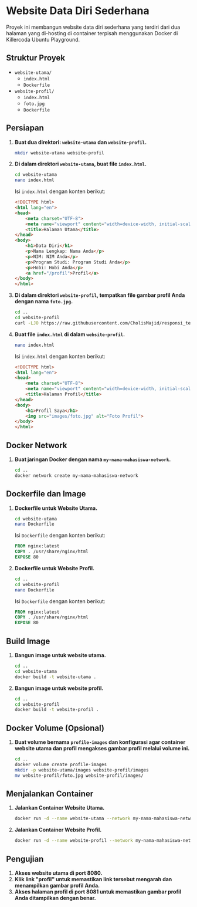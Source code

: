 # Website Data Diri Sederhana

Proyek ini membangun website data diri sederhana yang terdiri dari dua halaman yang di-hosting di container terpisah menggunakan Docker di Killercoda Ubuntu Playground.

## Struktur Proyek

- `website-utama/`
  - `index.html`
  - `Dockerfile`
- `website-profil/`
  - `index.html`
  - `foto.jpg`
  - `Dockerfile`

## Persiapan

1. **Buat dua direktori: `website-utama` dan `website-profil`.**

    ```bash
    mkdir website-utama website-profil
    ```

2. **Di dalam direktori `website-utama`, buat file `index.html`.**

    ```bash
    cd website-utama
    nano index.html
    ```

    Isi `index.html` dengan konten berikut:

    ```html
    <!DOCTYPE html>
    <html lang="en">
    <head>
        <meta charset="UTF-8">
        <meta name="viewport" content="width=device-width, initial-scale=1.0">
        <title>Halaman Utama</title>
    </head>
    <body>
        <h1>Data Diri</h1>
        <p>Nama Lengkap: Nama Anda</p>
        <p>NIM: NIM Anda</p>
        <p>Program Studi: Program Studi Anda</p>
        <p>Hobi: Hobi Anda</p>
        <a href="/profil">Profil</a>
    </body>
    </html>
    ```

3. **Di dalam direktori `website-profil`, tempatkan file gambar profil Anda dengan nama `foto.jpg`.**

    ```bash
    cd ..
    cd website-profil
    curl -LJO https://raw.githubusercontent.com/CholisMajid/responsi_teknocloud/main/website-profil/images/foto.jpg
    ```

4. **Buat file `index.html` di dalam `website-profil`.**

    ```bash
    nano index.html
    ```

    Isi `index.html` dengan konten berikut:

    ```html
    <!DOCTYPE html>
    <html lang="en">
    <head>
        <meta charset="UTF-8">
        <meta name="viewport" content="width=device-width, initial-scale=1.0">
        <title>Halaman Profil</title>
    </head>
    <body>
        <h1>Profil Saya</h1>
        <img src="images/foto.jpg" alt="Foto Profil">
    </body>
    </html>
    ```

## Docker Network

1. **Buat jaringan Docker dengan nama `my-nama-mahasiswa-network`.**

    ```bash
    cd ..
    docker network create my-nama-mahasiswa-network
    ```

## Dockerfile dan Image

1. **Dockerfile untuk Website Utama.**

    ```bash
    cd website-utama
    nano Dockerfile
    ```

    Isi `Dockerfile` dengan konten berikut:

    ```Dockerfile
    FROM nginx:latest
    COPY . /usr/share/nginx/html
    EXPOSE 80
    ```

2. **Dockerfile untuk Website Profil.**

    ```bash
    cd ..
    cd website-profil
    nano Dockerfile
    ```

    Isi `Dockerfile` dengan konten berikut:

    ```Dockerfile
    FROM nginx:latest
    COPY . /usr/share/nginx/html
    EXPOSE 80
    ```

## Build Image

1. **Bangun image untuk website utama.**

    ```bash
    cd ..
    cd website-utama
    docker build -t website-utama .
    ```

2. **Bangun image untuk website profil.**

    ```bash
    cd ..
    cd website-profil
    docker build -t website-profil .
    ```

## Docker Volume (Opsional)

1. **Buat volume bernama `profile-images` dan konfigurasi agar container website utama dan profil mengakses gambar profil melalui volume ini.**

    ```bash
    cd ..
    docker volume create profile-images
    mkdir -p website-utama/images website-profil/images
    mv website-profil/foto.jpg website-profil/images/
    ```

## Menjalankan Container

1. **Jalankan Container Website Utama.**

    ```bash
    docker run -d --name website-utama --network my-nama-mahasiswa-network -v profile-images:/usr/share/nginx/html/images -p 8080:80 website-utama
    ```

2. **Jalankan Container Website Profil.**

    ```bash
    docker run -d --name website-profil --network my-nama-mahasiswa-network -v profile-images:/usr/share/nginx/html/images -p 8081:80 website-profil
    ```

## Pengujian

1. **Akses website utama di port 8080.**
2. **Klik link "profil" untuk memastikan link tersebut mengarah dan menampilkan gambar profil Anda.**
3. **Akses halaman profil di port 8081 untuk memastikan gambar profil Anda ditampilkan dengan benar.**

